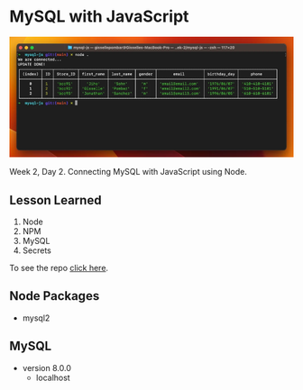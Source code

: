# MySQL with JavaScript
![Screen shot](./images/README.webp)

Week 2, Day 2. Connecting MySQL with JavaScript using Node.

## Lesson Learned
1. Node
2. NPM
3. MySQL
4. Secrets

To see the repo [click here](https://github.com/gissellepombar/MySQL-JS).


## Node Packages 
- mysql2

## MySQL
- version 8.0.0
    - localhost

